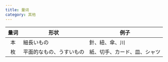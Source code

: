 ```yaml
---
title: 量词
category: 其他
---
```


| 量词 | 形状                     | 例子                         |
| :--: | ------------------------ | ---------------------------- |
|  本  | 細長いもの               | 針、紐、傘、川               |
|  枚  | 平面的なもの、うすいもの | 紙、切手、カード、皿、シャツ |
